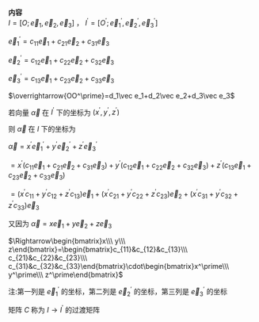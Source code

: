 **内容**  
$I=[O;\vec e_1,\vec e_2,\vec e_3]$ ， $I^\prime=[O^\prime;\vec e_1^\prime,\vec e_2^\prime,\vec e_3^\prime]$  
  
$\vec e_1^\prime=c_{11}\vec e_1+c_{21}\vec e_2+c_{31}\vec e_3$  
  
$\vec e_2^\prime=c_{12}\vec e_1+c_{22}\vec e_2+c_{32}\vec e_3$  
  
$\vec e_3^\prime=c_{13}\vec e_1+c_{23}\vec e_2+c_{33}\vec e_3$  
  
$\overrightarrow{OO^\prime}=d_1\vec e_1+d_2\vec e_2+d_3\vec e_3$  
  
若向量 $\vec\alpha$ 在 $I^\prime$ 下的坐标为 $(x^\prime,y^\prime,z^\prime)$  
  
则 $\vec\alpha$ 在 $I$ 下的坐标为  
  
$\vec\alpha=x^\prime\vec e_1^\prime+y^\prime\vec e_2^\prime+z^\prime\vec e_3^\prime$  
  
$=x^\prime(c_{11}\vec e_1+c_{21}\vec e_2+c_{31}\vec e_3)+y^\prime(c_{12}\vec e_1+c_{22}\vec e_2+c_{32}\vec e_3)+z^\prime(c_{13}\vec e_1+c_{23}\vec e_2+c_{33}\vec e_3)$  
  
$=(x^\prime c_{11}+y^\prime c_{12}+z^\prime c_{13})\vec e_1+(x^\prime c_{21}+y^\prime c_{22}+z^\prime c_{23})\vec e_2+(x^\prime c_{31}+y^\prime c_{32}+z^\prime c_{33})\vec e_3$  
  
又因为 $\vec\alpha=x\vec e_1+y\vec e_2+z\vec e_3$  
  
$\Rightarrow\begin{bmatrix}x\\\ y\\\ z\end{bmatrix}=\begin{bmatrix}c_{11}&c_{12}&c_{13}\\\ c_{21}&c_{22}&c_{23}\\\ c_{31}&c_{32}&c_{33}\end{bmatrix}\cdot\begin{bmatrix}x^\prime\\\ y^\prime\\\ z^\prime\end{bmatrix}$  
  
注:第一列是 $\vec e_1^\prime$ 的坐标，第二列是 $\vec e_2^\prime$ 的坐标，第三列是 $\vec e_3^\prime$ 的坐标  
  
矩阵 $C$ 称为 $I\to I^\prime$ 的过渡矩阵  
